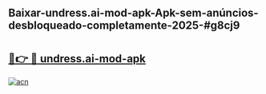 ## Baixar-undress.ai-mod-apk-Apk-sem-anúncios-desbloqueado-completamente-2025-#g8cj9

# <h2><a href="https://ainizakaria.my?title=undress.ai-mod-apk&ref=20M">🔗👉 🔴 undress.ai-mod-apk</a></h2>

[![acn](https://github.com/user-attachments/assets/0f9c940e-d8b0-45ae-aac7-cd30a18b3e1c)](https://ainizakaria.my?title=undress.ai-mod-apk&ref=20M)

